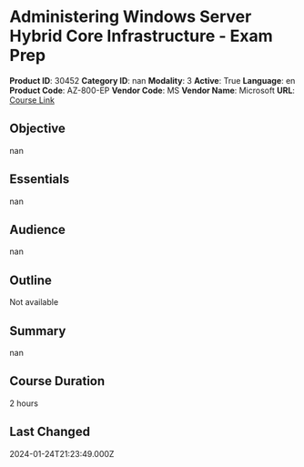 # Administering Windows Server Hybrid Core Infrastructure - Exam Prep

**Product ID**: 30452
**Category ID**: nan
**Modality**: 3
**Active**: True
**Language**: en
**Product Code**: AZ-800-EP
**Vendor Code**: MS
**Vendor Name**: Microsoft
**URL**: [Course Link](https://www.fastlaneus.com/course/microsoft-az-800-ep)

## Objective
nan

## Essentials
nan

## Audience
nan

## Outline
Not available

## Summary
nan

## Course Duration
2 hours

## Last Changed
2024-01-24T21:23:49.000Z
